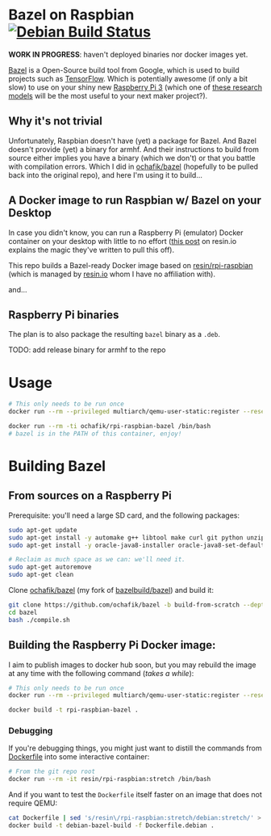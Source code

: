 # Bazel on Raspbian [![Debian Build Status](https://travis-ci.org/ochafik/rpi-raspbian-bazel.svg?branch=master)](https://travis-ci.org/ochafik/rpi-raspbian-bazel)

**WORK IN PROGRESS**: haven't deployed binaries nor docker images yet.

[Bazel](https://bazel.build/) is a Open-Source build tool from Google, which is used to build projects
such as [TensorFlow](https://www.tensorflow.org/). Which is potentially awesome
(if only a bit slow) to use on your shiny new
[Raspberry Pi 3](https://www.raspberrypi.org/) (which one of
[these research models](https://github.com/tensorflow/models/tree/master/research)
 will be the most useful to your next maker project?).

## Why it's not trivial

Unfortunately, Raspbian doesn't have (yet) a package for Bazel. And Bazel
doesn't provide (yet) a binary for armhf. And their instructions to build from
source either implies you have a binary (which we don't) or that you battle with
compilation errors. Which I did in
[ochafik/bazel](https://github.com/ochafik/bazel/tree/build-from-scratch) (hopefully
to be pulled back into the original repo), and here I'm using it to build...

## A Docker image to run Raspbian w/ Bazel on your Desktop

In case you didn't know, you can run a Raspberry Pi (emulator) Docker container 
on your desktop with little to no effort ([this post](https://resin.io/blog/building-arm-containers-on-any-x86-machine-even-dockerhub/) on resin.io
explains the magic they've written to pull this off).

This repo builds a Bazel-ready Docker image based on
[resin/rpi-raspbian](https://hub.docker.com/r/resin/rpi-raspbian/)
(which is managed by [resin.io](https://resin.io) whom I have no
affiliation with).

and...

## Raspberry Pi binaries

The plan is to also package the resulting `bazel` binary as a `.deb`.

TODO: add release binary for armhf to the repo

# Usage

```bash
# This only needs to be run once
docker run --rm --privileged multiarch/qemu-user-static:register --reset

docker run --rm -ti ochafik/rpi-raspbian-bazel /bin/bash
# bazel is in the PATH of this container, enjoy!
```

# Building Bazel

## From sources on a Raspberry Pi

Prerequisite: you'll need a large SD card, and the following packages:

```bash
sudo apt-get update
sudo apt-get install -y automake g++ libtool make curl git python unzip wget zip
sudo apt-get install -y oracle-java8-installer oracle-java8-set-default

# Reclaim as much space as we can: we'll need it.
sudo apt-get autoremove
sudo apt-get clean
```

Clone [ochafik/bazel](https://github.com/ochafik/bazel) (my fork of
[bazelbuild/bazel](https://github.com/bazelbuild/bazel)) and build it:

```bash
git clone https://github.com/ochafik/bazel -b build-from-scratch --depth=1
cd bazel
bash ./compile.sh
```

## Building the Raspberry Pi Docker image:

I aim to publish images to docker hub soon, but you may rebuild the image at 
any time with the following command (*takes a while*):

```bash
# This only needs to be run once
docker run --rm --privileged multiarch/qemu-user-static:register --reset

docker build -t rpi-raspbian-bazel .
```

### Debugging

If you're debugging things, you might just want to distill the commands from 
[Dockerfile](./Dockerfile) into some interactive container:

```bash
# From the git repo root
docker run --rm -it resin/rpi-raspbian:stretch /bin/bash
```

And if you want to test the `Dockerfile` itself faster on an image that does
not require QEMU:

```bash
cat Dockerfile | sed 's/resin\/rpi-raspbian:stretch/debian:stretch/' > Dockerfile.debian
docker build -t debian-bazel-build -f Dockerfile.debian .
```
